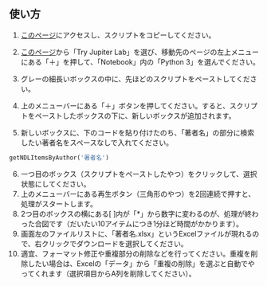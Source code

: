 ## 使い方

1. [このページ](https://github.com/si-zerodarkthirty/NDLSearch/blob/master/NDLSearch.py)にアクセスし、スクリプトをコピーしてください。

2. [このページ](https://jupyter.org/try)から「Try Jupiter Lab」を選び、移動先のページの左上メニューにある「＋」を押して、「Notebook」内の「Python 3」を選んでください。

3. グレーの細長いボックスの中に、先ほどのスクリプトをペーストしてください。
4. 上のメニューバーにある「＋」ボタンを押してください。すると、スクリプトをペーストしたボックスの下に、新しいボックスが追加されます。
5. 新しいボックスに、下のコードを貼り付けたのち、「著者名」の部分に検索したい著者名をスペースなしで入れてください。

```python
getNDLItemsByAuthor('著者名')
```

6. 一つ目のボックス（スクリプトをペーストしたやつ）をクリックして、選択状態にしてください。
7. 上のメニューバーにある再生ボタン（三角形のやつ）を2回連続で押すと、処理がスタートします。
8. 2つ目のボックスの横にある[ ]内が「*」から数字に変わるのが、処理が終わった合図です（だいたい10アイテムにつき1分ほど時間がかかります）。
9. 画面左のファイルリストに、「著者名.xlsx」というExcelファイルが現れるので、右クリックでダウンロードを選択してください。
10. 適宜、フォーマット修正や重複部分の削除などを行ってください。重複を削除したい場合は、Excelの「データ」から「重複の削除」を選ぶと自動でやってくれます（選択項目からA列を削除してください）。
